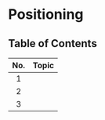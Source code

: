 # Positioning

## Table of Contents

| No. | Topic |
| :-: | ----- |
|  1  | []()  |
|  2  | []()  |
|  3  | []()  |
